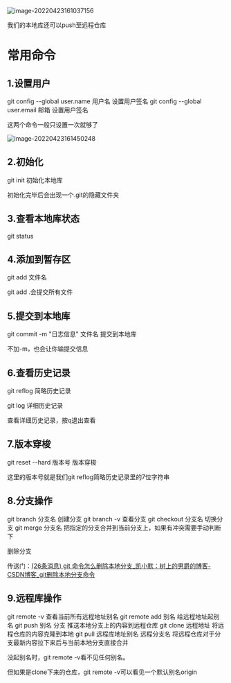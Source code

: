 ![image-20220423161037156](https://picture-feng.oss-cn-chengdu.aliyuncs.com/img/image-20220423161037156.png)

我们的本地库还可以push至远程仓库

# 常用命令

## 1.设置用户

git config --global user.name  用户名 设置用户签名 
git config --global user.email  邮箱 设置用户签名 

这两个命令一般只设置一次就够了

![image-20220423161450248](C:\Users\FengXiao7\AppData\Roaming\Typora\typora-user-images\image-20220423161450248.png)

## 2.初始化

git init 初始化本地库 

初始化完毕后会出现一个.git的隐藏文件夹

## 3.查看本地库状态 

git status 

## 4.添加到暂存区 

git add  文件名 

git add .会提交所有文件

## 5.提交到本地库 

git commit -m "日志信息"  文件名 提交到本地库 

不加-m，也会让你输提交信息

## 6.查看历史记录 

git reflog 简略历史记录

git log  详细历史记录

查看详细历史记录，按q退出查看



## 7.版本穿梭

git reset --hard  版本号 版本穿梭 

这里的版本号就是我们git reflog简略历史记录里的7位字符串

## 8.分支操作

git branch  分支名 			创建分支 
git branch -v 					 查看分支 
git checkout  分支名 		切换分支 
git merge  分支名 			把指定的分支合并到当前分支上，如果有冲突需要手动判断下

删除分支

传送门：[(26条消息) git 命令怎么删除本地分支_凯小默：树上的男爵的博客-CSDN博客_git删除本地分支命令](https://blog.csdn.net/kaimo313/article/details/122371144)

## 9.远程库操作

git remote -v 													  查看当前所有远程地址别名 
git remote add  别名  										 给远程地址起别名 
git push  别名  分支 										   推送本地分支上的内容到远程仓库 
git clone  远程地址 											将远程仓库的内容克隆到本地 
git pull  远程库地址别名  远程分支名 				将远程仓库对于分支最新内容拉下来后与当前本地分支直接合并 



没起别名时，git remote -v看不见任何别名。

但如果是clone下来的仓库，git remote -v可以看见一个默认别名origin
